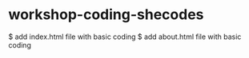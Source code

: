 # workshop-coding-shecodes
$ add index.html file with basic coding
$ add about.html file with basic coding
